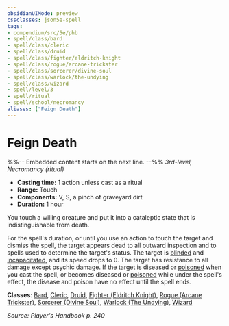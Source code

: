 ```yaml
---
obsidianUIMode: preview
cssclasses: json5e-spell
tags:
- compendium/src/5e/phb
- spell/class/bard
- spell/class/cleric
- spell/class/druid
- spell/class/fighter/eldritch-knight
- spell/class/rogue/arcane-trickster
- spell/class/sorcerer/divine-soul
- spell/class/warlock/the-undying
- spell/class/wizard
- spell/level/3
- spell/ritual
- spell/school/necromancy
aliases: ["Feign Death"]
---
```

# Feign Death
%%-- Embedded content starts on the next line. --%%
*3rd-level, Necromancy (ritual)*  

- **Casting time:** 1 action unless cast as a ritual
- **Range:** Touch
- **Components:** V, S, a pinch of graveyard dirt
- **Duration:** 1 hour

You touch a willing creature and put it into a cataleptic state that is indistinguishable from death.

For the spell's duration, or until you use an action to touch the target and dismiss the spell, the target appears dead to all outward inspection and to spells used to determine the target's status. The target is [blinded](/Systems/5e/rules/conditions.md#blinded) and [incapacitated](/Systems/5e/rules/conditions.md#incapacitated), and its speed drops to 0. The target has resistance to all damage except psychic damage. If the target is diseased or [poisoned](/Systems/5e/rules/conditions.md#poisoned) when you cast the spell, or becomes diseased or [poisoned](/Systems/5e/rules/conditions.md#poisoned) while under the spell's effect, the disease and poison have no effect until the spell ends.

**Classes**: [Bard](/Systems/5e/classes/bard.md), [Cleric](/Systems/5e/classes/cleric.md), [Druid](/Systems/5e/classes/druid.md), [Fighter (Eldritch Knight)](/Systems/5e/classes/fighter-eldritch-knight.md), [Rogue (Arcane Trickster)](/Systems/5e/classes/rogue-arcane-trickster.md), [Sorcerer (Divine Soul)](/Systems/5e/classes/sorcerer-divine-soul-xge.md), [Warlock (The Undying)](/Systems/5e/classes/warlock-the-undying-scag.md), [Wizard](/Systems/5e/classes/wizard.md)

*Source: Player's Handbook p. 240*